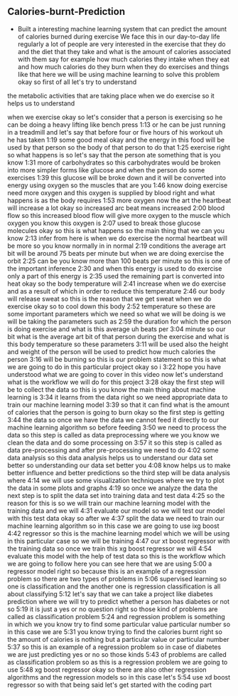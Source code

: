 ## Calories-burnt-Prediction

- Built a interesting machine learning system that can predict the amount of calories burned during exercise 
We face this in our day-to-day life regularly a lot of people are very interested in the exercise that they do and the diet that they take 
and what is the amount of calories associated with them say for example how much calories they intake when they eat and how much
calories do they burn when they do exercises and things like that
here we will be using machine learning to solve this problem okay so first of all let's try to understand
 
the metabolic activities that are taking place when we do exercise so it helps us to understand

when we exercise okay so let's consider that a person is exercising so he can be doing a heavy lifting like bench press
1:13
or he can be just running in a treadmill and let's say that before four or five hours of his workout uh he has taken
1:19
some good meal okay and the energy in this food will be used by that person so the body of that person to do that
1:25
exercise right so what happens is so let's say that the person ate something that is you know
1:31
more of carbohydrates so this carbohydrates would be broken into more simpler forms like glucose and when the person do some exercises
1:39
this glucose will be broke down and it will be converted into energy using oxygen so the muscles that are you
1:46
know doing exercise need more oxygen and this oxygen is supplied by blood right and what happens is as the body requires
1:53
more oxygen now the art the heartbeat will increase a lot okay so increased arc beat means increased
2:00
blood flow so this increased blood flow will give more oxygen to the muscle which oxygen you know this oxygen is
2:07
used to break those glucose molecules okay so this is what happens so the main thing that we can you know
2:13
infer from here is when we do exercise the normal heartbeat will be more so you know normally in in normal
2:19
conditions the average art bit will be around 75 beats per minute but when we are doing exercise the orbit
2:25
can be you know more than 100 beats per minute so this is one of the important inference
2:30
and when this energy is used to do exercise only a part of this energy is
2:35
used the remaining part is converted into heat okay so the body temperature will
2:41
increase when we do exercise and as a result of which in order to reduce this temperature
2:46
our body will release sweat so this is the reason that we get sweat when we do exercise okay so to cool down this body
2:52
temperature so these are some important parameters which we need so what we will be doing is we will be taking the parameters such as
2:59
the duration for which the person is doing exercise and what is this average uh beats per
3:04
minute so our bit what is the average art bit of that person during the exercise and what is this body temperature so these parameters
3:11
will be used also the height and weight of the person will be used to predict how much calories the person
3:16
will be burning so this is our problem statement so this is what we are going to do in this particular project okay so i
3:22
hope you have understood what we are going to cover in this video now let's understand what is the workflow we will do for this project
3:28
okay the first step will be to collect the data so this is you know the main thing about machine learning is
3:34
it learns from the data right so we need appropriate data to train our machine learning model
3:39
so that it can find what is the amount of calories that the person is going to burn okay so the first step is getting
3:44
the data so once we have the data we cannot feed it directly to our machine learning algorithm so before feeding
3:50
we need to process the data so this step is called as data preprocessing where we you know we clean the data and do some processing on
3:57
it so this step is called as data pre-processing and after pre-processing we need to do
4:02
some data analysis so this data analysis helps us to understand our data set better so understanding our data set better you
4:08
know helps us to make better influence and better predictions so the third step will be data analysis where
4:14
we will use some visualization techniques where we try to plot the data in some plots and graphs
4:19
so once we analyze the data the next step is to split the data set into training data and test data
4:25
so the reason for this is so we will train our machine learning model with the training data and we will
4:31
evaluate our model so we will test our model with this test data okay so after we
4:37
split the data we need to train our machine learning algorithm so in this case we are going to use ixg boost
4:42
regressor so this is the machine learning model which we will be using in this particular case so we will be training
4:47
our xt boost regressor with the training data so once we train this xg boost regressor we will
4:54
evaluate this model with the help of test data so this is the workflow which we are going to follow here you can see here that we are using
5:00
a regressor model right so because this is an example of a regression problem so there are two types of problems in
5:06
supervised learning so one is classification and the another one is regression classification is all about classifying
5:12
let's say that we can take a project like diabetes prediction where we will try to predict whether a person has diabetes or not so
5:19
it is just a yes or no question right so those kind of problems are called as classification problem
5:24
and regression problem is something in which we you know try to find some particular value particular number so in this case we are
5:31
you know trying to find the calories burnt right so the amount of calories is nothing but a particular value or particular number
5:37
so this is an example of a regression problem so in case of diabetes we are just predicting yes or no so those kinds
5:43
of problems are called as classification problem so as this is a regression problem we are going to use
5:48
xg boost regressor okay so there are also other regression algorithms and the regression models so in this case let's
5:54
use xd boost regressor so with that being said let's get started with the coding part
